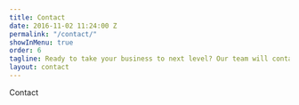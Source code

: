 ```yaml
---
title: Contact
date: 2016-11-02 11:24:00 Z
permalink: "/contact/"
showInMenu: true
order: 6
tagline: Ready to take your business to next level? Our team will contact you shortly
layout: contact
---
```


Contact